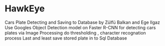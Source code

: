 # HawkEye
Cars Plate Detecting and Saving to Database 
by Zülfü Balkan and Ege Ilgaz 
Use Googles Object Detection model on Faster R-CNN for detecting cars plates
via Image Processing do thresholding , character recognation process
Last and least save stored plate in to Sql Database
